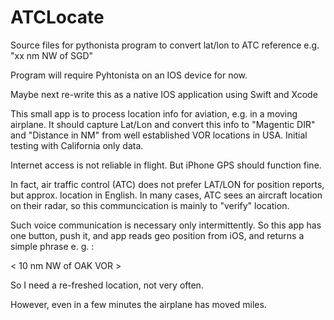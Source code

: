 # ATCLocate

Source files for pythonista program to convert lat/lon to ATC reference e.g.  "xx nm NW of SGD"

Program will require Pyhtonista on an IOS device for now. 

Maybe next re-write this as a native IOS application using Swift and Xcode

This small app is to process location info for aviation, e.g. in a moving airplane.  It should capture Lat/Lon and convert this info
to "Magentic DIR" and "Distance in NM" from well established VOR locations in USA. Initial testing with California only data.

Internet access is not reliable in flight. But iPhone GPS should function fine.

In fact,  air traffic control (ATC) does not prefer LAT/LON for position reports, but approx. location in English.
In many cases,  ATC sees an aircraft location on their radar, so this communcication is mainly to "verify" location.

Such voice communication is necessary only intermittently. So this app has one button, push it, and app reads geo position from iOS,
and returns a simple phrase e. g. :

< 10 nm NW of OAK VOR >

So I need a re-freshed location, not very often. 

However, even in a few minutes the airplane has moved miles.

